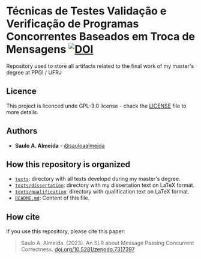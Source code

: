# Técnicas de Testes Validação e Verificação de Programas Concorrentes Baseados em Troca de Mensagens [![DOI](https://zenodo.org/badge/DOI/10.5281/zenodo.7317397.svg)](https://doi.org/10.5281/zenodo.7317397)

Repository used to store all artifacts related to the final work of my master's degree at PPGI / UFRJ

## Licence
This project is licenced unde GPL-3.0 license - chack the [LICENSE](LICENSE) file to more details.

## Authors
- **Saulo A. Almeida** - [@sauloaalmeida](https://github.com/sauloaalmeida)

## How this repository is organized
- [`texts`](texts): directory with all texts developd during my master's degree.
- [`texts/dissertation`](texts/dissertation): directory with my dissertation text on LaTeX format.
- [`texts/qualification`](texts/qualification): directory with qualification text on LaTeX format.
- [`README.md`](README.md): Content of this file.

## How cite
If you use this repository, please cite this paper:

>Saulo A. Almeida. (2023). An SLR about Message Passing Concurrent Correctness. [doi.org/10.5281/zenodo.7317397](https://doi.org/10.5281/zenodo.7317397)

